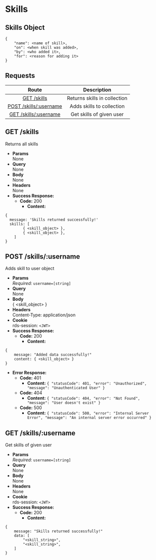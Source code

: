 # Skills

## Skills Object

```
{
    "name": <name of skill>,
    "on": <when skill was added>,
    "by": <who added it>,
    "for": <reason for adding it> 
}
```

## **Requests**

|                     Route                      |         Description          |
| :--------------------------------------------: | :--------------------------: |
|           [GET /skills](#get-skills)           | Returns skills in collection |
| [POST /skills/:username](#post-skillsusername) |  Adds skills to collection   |
|  [GET /skills/:username](#get-skillsusername)  |   Get skills of given user   |

## **GET /skills**

Returns all skills
- **Params**  
  None
- **Query**  
  None
- **Body**  
  None
- **Headers**  
  None
- **Success Response:**
  - **Code:** 200
    - **Content:**
```
{
  message: 'Skills returned successfully!'
  skills: [
        { <skill_object> },
        { <skill_object> },
    ]
}
```

## **POST /skills/:username**

Adds skill to user object
- **Params**  
  _Required:_ `username=[string]`
- **Query**  
  None
- **Body**  
  { <skill_object> }
- **Headers**  
  Content-Type: application/json
- **Cookie**  
  rds-session: `<JWT>`
- **Success Response:**
  - **Code:** 200
    - **Content:**
```
{
    message: "Added data successfully!"
    content: { <skill_object> }
}
```
- **Error Response:**
  - **Code:** 401
    - **Content:** ` { "statusCode": 401, "error": "Unauthorized", "message": "Unauthenticated User" } `
  - **Code:** 404
    - **Content:** ` { "statusCode": 404, "error": "Not Found", "message": "User doesn't exist" } `
  - **Code:** 500
    - **Content:** ` { "statusCode": 500, "error": "Internal Server Error", "message": "An internal server error occurred" } `

## **GET /skills/:username**

Get skills of given user
- **Params**  
  _Required:_ `username=[string]`
- **Query**  
  None
- **Body**  
  None
- **Headers**  
  None
- **Cookie**  
  rds-session: `<JWT>`
- **Success Response:**
  - **Code:** 200
    - **Content:**
```
{
    message: "Skills returned successfully!"
    data: [
        "<skill_string>",
        "<skill_string>",
    ]
}
```
